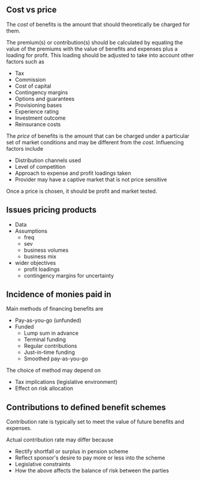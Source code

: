 ## Cost vs price

The _cost_ of benefits is the amount that should theoretically be charged
for them.

The premium(s) or contribution(s) should be calculated by equating the value
of the premiums with the value of benefits and expenses plus a loading for
profit.
This loading should be adjusted to take into account other factors such as

- Tax
- Commission
- Cost of capital
- Contingency margins
- Options and guarantees
- Provisioning bases
- Experience rating
- Investment outcome
- Reinsurance costs

The _price_ of benefits is the amount that can be charged under a
particular set of market conditions and may be different from the _cost_.
Influencing factors include

- Distribution channels used
- Level of competition
- Approach to expense and profit loadings taken
- Provider may have a captive market that is not price sensitive

Once a price is chosen, it should be profit and market tested.

## Issues pricing products

- Data
- Assumptions
    - freq
    - sev
    - business volumes
    - business mix
- wider objectives
    - profit loadings
    - contingency margins for uncertainty

## Incidence of monies paid in

Main methods of financing benefits are

- Pay-as-you-go (unfunded)
- Funded
    - Lump sum in advance
    - Terminal funding
    - Regular contributions
    - Just-in-time funding
    - Smoothed pay-as-you-go

The choice of method may depend on

- Tax implications (legislative environment)
- Effect on risk allocation

## Contributions to defined benefit schemes

Contribution rate is typically set to meet the value of future benefits
and expenses.

Actual contribution rate may differ because

- Rectify shortfall or surplus in pension scheme
- Reflect sponsor's desire to pay more or less into the scheme
- Legislative constraints
- How the above affects the balance of risk between the parties
